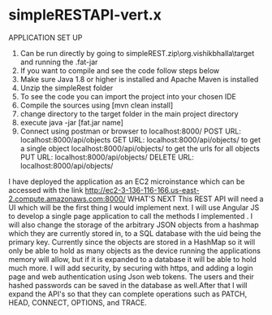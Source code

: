 # simpleRESTAPI-vert.x
 APPLICATION SET UP
1. Can be run directly by going to simpleREST.zip\org.vishikbhalla\target and running the .fat-jar
2. If you want to compile and see the code follow steps below
3. Make sure Java 1.8 or higher is installed and Apache Maven is installed
4. Unzip the simpleRest folder
5. To see the code you can import the project into your chosen IDE
6. Compile the sources using [mvn clean install]
7. change directory to the target folder in the main project directory
8. execute java -jar [fat.jar name]
9. Connect using postman or browser to localhost:8000/
POST URL: localhost:8000/api/objects
GET URL: localhost:8000/api/objects/<uid>  to get a single object
	   localhost:8000/api/objects/ to get the urls for all objects
PUT URL: localhost:8000/api/objects/<uid>
DELETE URL: localhost:8000/api/objects/<uid>

I have deployed the application as an EC2 microinstance which can be accessed with the link http://ec2-3-136-116-166.us-east-2.compute.amazonaws.com:8000/
WHAT'S NEXT
This REST API will need a UI which will be the first thing I would implement next. I will use Angular JS to develop a single page application to call the methods I implemented . I will also change the storage of the arbitrary JSON objects from a hashmap which they are currently stored in, to a SQL database with the uid being the primary key. Currently since the objects are stored in a HashMap so it will only be able to hold as many objects as the device running the applications memory will  allow, but if it is expanded to a database it will be able to hold much more. I will add security, by securing with https, and adding a login page and web authentication using Json web tokens. The users and their hashed passwords can be saved in the database as well.After that I will expand the API's so that they can complete operations such as PATCH, HEAD, CONNECT, OPTIONS, and TRACE. 


